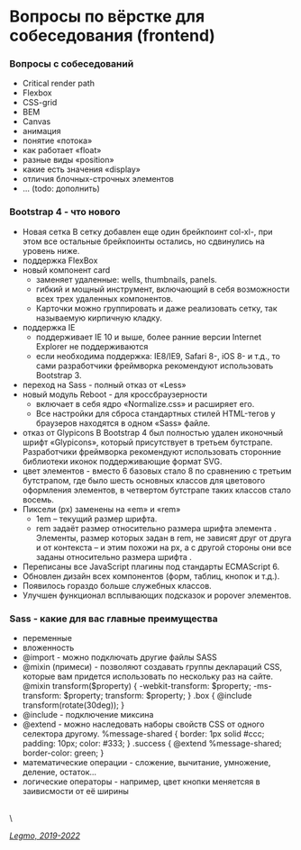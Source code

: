 # Вопросы по вёрстке для собеседования (frontend)

### Вопросы с собеседований

* Critical render path
* Flexbox
* CSS-grid
* BEM
* Canvas
* анимация
* понятие «потока»
* как работает «float»
* разные виды «position»
* какие есть значения «display»
* отличия блочных-строчных элементов
* ... (todo: дополнить)

### Bootstrap 4 - что нового

* Новая сетка В сетку добавлен еще один брейкпоинт col-xl-, при этом все остальные брейкпоинты остались, но сдвинулись на уровень ниже.
* поддержка FlexBox
* новый компонент card
  * заменяет удаленные: wells, thumbnails, panels.
  * гибкий и мощный инструмент, включающий в себя возможности всех трех удаленных компонентов.
  * Карточки можно группировать и даже реализовать сетку, так называемую кирпичную кладку.
* поддержка IE
  * поддерживает IE 10 и выше, более ранние версии Internet Explorer не поддерживаются
  * если необходима поддержка: IE8/IE9, Safari 8-, iOS 8- и т.д., то сами разработчики фреймворка рекомендуют использовать Bootstrap 3.
* переход на Sass - полный отказ от «Less»
* новый модуль Reboot - для кроссбраузерности
  * включает в себя ядро «Normalize.css» и расширяет его.
  * Все настройки для сброса стандартных стилей HTML-тегов у браузеров находятся в одном «Sass» файле.
* отказ от Glypicons В Bootstrap 4 был полностью удален иконочный шрифт «Glypicons», который присутствует в третьем бутстрапе. Разработчики фреймворка рекомендуют использовать сторонние библиотеки иконок поддерживающие формат SVG.
* цвет элементов - вместо 6 базовых стало 8 по сравнению с третьим бутстрапом, где было шесть основных классов для цветового оформления элементов, в четвертом бутстрапе таких классов стало восемь.
* Пиксели (px) заменены на «em» и «rem»
  * 1em – текущий размер шрифта.
  * rem задаёт размер относительно размера шрифта элемента . Элементы, размер которых задан в rem, не зависят друг от друга и от контекста – и этим похожи на px, а с другой стороны они все заданы относительно размера шрифта .
* Переписаны все JavaScript плагины под стандарты ECMAScript 6.
* Обновлен дизайн всех компонентов (форм, таблиц, кнопок и т.д.).
* Появилось гораздо больше служебных классов.
* Улучшен функционал всплывающих подсказок и popover элементов.

### Sass - какие для вас главные преимущества

* переменные
* вложенность
* @import - можно подключать другие файлы SASS
* @mixin (примеси) - позволяют создавать группы деклараций CSS, которые вам придется использовать по нескольку раз на сайте. @mixin transform($property) { -webkit-transform: $property; -ms-transform: $property; transform: $property; } .box { @include transform(rotate(30deg)); }
* @include - подключение миксина
* @extend - можно наследовать наборы свойств CSS от одного селектора другому. %message-shared { border: 1px solid #ccc; padding: 10px; color: #333; } .success { @extend %message-shared; border-color: green; }
* математические операции - сложение, вычитание, умножение, деление, остаток...
* логические операторы - например, цвет кнопки меняетсяя в заивисмости от её ширины

\
\


[_Legmo, 2019-2022_](https://github.com/Legmo/notes/)
